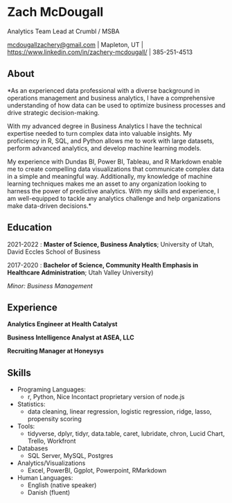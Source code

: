 Zach McDougall
============
Analytics Team Lead at Crumbl / MSBA

mcdougallzachery@gmail.com | Mapleton, UT | https://www.linkedin.com/in/zachery-mcdougall/ | 385-251-4513

About
---------
*As an experienced data professional with a diverse background in operations management and business analytics, I have a comprehensive understanding of how data can be used to optimize business processes and drive strategic decision-making. 

With my advanced degree in Business Analytics I have the technical expertise needed to turn complex data into valuable insights. My proficiency in R, SQL, and Python allows me to work with large datasets, perform advanced analytics, and develop machine learning models. 

My experience with Dundas BI, Power BI, Tableau, and R Markdown enable me to create compelling data visualizations that communicate complex data in a simple and meaningful way. Additionally, my knowledge of machine learning techniques makes me an asset to any organization looking to harness the power of predictive analytics. With my skills and experience, I am well-equipped to tackle any analytics challenge and help organizations make data-driven decisions.*

Education
---------

2021-2022
:   **Master of Science, Business Analytics**; University of Utah, David Eccles School of Business

2017-2020
:   **Bachelor of Science, Community Health Emphasis in Healthcare Administration**; Utah Valley University)
 
*Minor: Business Management*

Experience
----------
**Analytics Engineer at Health Catalyst**

**Business Intelligence Analyst at ASEA, LLC**

**Recruiting Manager at Honeysys**


Skills
----------------------------------------
* Programing Languages:
     * r, Python, Nice Incontact proprietary version of node.js
* Statistics:
     * data cleaning, linear regression, logistic regression, ridge, lasso, propensity scoring
* Tools:
     * tidyverse, dplyr, tidyr, data.table, caret, lubridate, chron, Lucid Chart, Trello, Workfront
* Databases
     * SQL Server, MySQL, Postgres
* Analytics/Visualizations
    * Excel, PowerBI, Ggplot, Powerpoint, RMarkdown
* Human Languages:
     * English (native speaker)
     * Danish (fluent)
